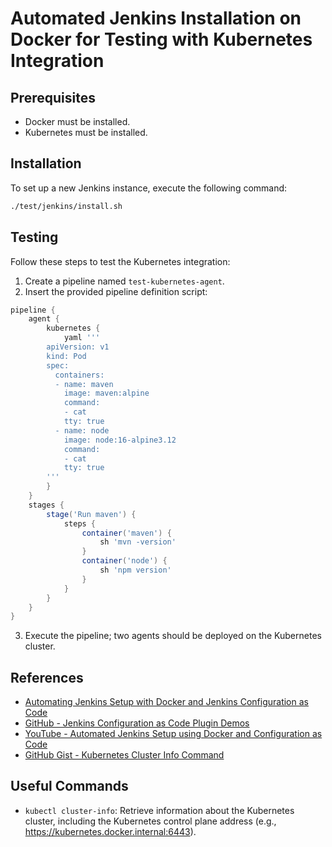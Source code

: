 # Automated Jenkins Installation on Docker for Testing with Kubernetes Integration

## Prerequisites

- Docker must be installed.
- Kubernetes must be installed.

## Installation

To set up a new Jenkins instance, execute the following command:
```bash
./test/jenkins/install.sh
```

## Testing

Follow these steps to test the Kubernetes integration:

1. Create a pipeline named `test-kubernetes-agent`.
2. Insert the provided pipeline definition script:

```groovy
pipeline {
    agent {
        kubernetes {
            yaml '''
        apiVersion: v1
        kind: Pod
        spec:
          containers:
          - name: maven
            image: maven:alpine
            command:
            - cat
            tty: true
          - name: node
            image: node:16-alpine3.12
            command:
            - cat
            tty: true
        '''
        }
    }
    stages {
        stage('Run maven') {
            steps {
                container('maven') {
                    sh 'mvn -version'
                }
                container('node') {
                    sh 'npm version'
                }
            }
        }
    }
}
```

3. Execute the pipeline; two agents should be deployed on the Kubernetes cluster.

## References

- [Automating Jenkins Setup with Docker and Jenkins Configuration as Code](https://www.digitalocean.com/community/tutorials/how-to-automate-jenkins-setup-with-docker-and-jenkins-configuration-as-code)
- [GitHub - Jenkins Configuration as Code Plugin Demos](https://github.com/jenkinsci/configuration-as-code-plugin/tree/master/demos)
- [YouTube - Automated Jenkins Setup using Docker and Configuration as Code](https://www.youtube.com/watch?v=ZXaorni-icg)
- [GitHub Gist - Kubernetes Cluster Info Command](https://gist.github.com/darinpope/67c297b3ccc04c17991b22e1422df45a)

## Useful Commands

- `kubectl cluster-info`: Retrieve information about the Kubernetes cluster, including the Kubernetes control plane address (e.g., https://kubernetes.docker.internal:6443).